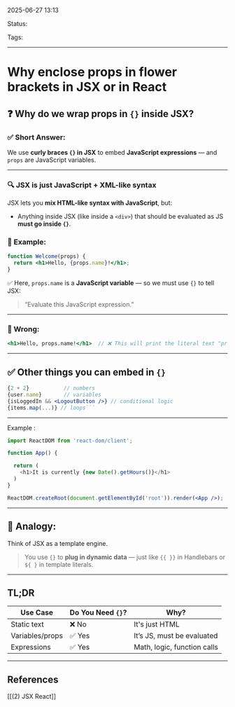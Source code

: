 
2025-06-27 13:13

Status:

Tags:

---
# Why enclose props in flower brackets in JSX or in React

## ❓ Why do we wrap props in `{}` inside JSX?

### ✅ Short Answer:

We use **curly braces `{}` in JSX** to embed **JavaScript expressions** — and `props` are JavaScript variables.

---

### 🔍 JSX is just JavaScript + XML-like syntax

JSX lets you **mix HTML-like syntax with JavaScript**, but:

- Anything inside JSX (like inside a `<div>`) that should be evaluated as JS **must go inside `{}`**.
    

### 🧠 Example:

```jsx
function Welcome(props) {
  return <h1>Hello, {props.name}!</h1>;
}
```

✅ Here, `props.name` is a **JavaScript variable** — so we must use `{}` to tell JSX:

> “Evaluate this JavaScript expression.”

---

### 🚫 Wrong:

```jsx
<h1>Hello, props.name!</h1>  // ❌ This will print the literal text "props.name!"
```

---

## ✅ Other things you can embed in `{}`

```jsx
{2 + 2}           // numbers
{user.name}       // variables
{isLoggedIn && <LogoutButton />} // conditional logic
{items.map(...)} // loops```
```

---

Example :

```jsx
import ReactDOM from 'react-dom/client';

function App() {

  return (
    <h1>It is currently {new Date().getHours()}</h1>
  )
}

ReactDOM.createRoot(document.getElementById('root')).render(<App />);
```

---

## 🧠 Analogy:

Think of JSX as a template engine.  
>You use `{}` to **plug in dynamic data** — just like `{{ }}` in Handlebars or `${ }` in template literals.

---

## TL;DR

|Use Case|Do You Need `{}`?|Why?|
|---|---|---|
|Static text|❌ No|It's just HTML|
|Variables/props|✅ Yes|It’s JS, must be evaluated|
|Expressions|✅ Yes|Math, logic, function calls|

---
## References
[[(2) JSX React]]

